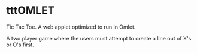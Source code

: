 tttOMLET
========

Tic Tac Toe. A web applet optimized to run in Omlet. 

A two player game where the users must attempt to create a line out of X's or O's first. 

